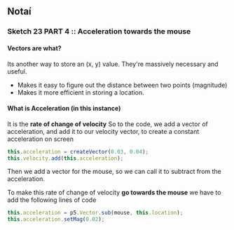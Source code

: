 ## Notaí

### Sketch 23 PART 4 :: Acceleration towards the mouse
#### Vectors are what?
Its another way to store an (x, y) value. They're massively necessary and useful.
- Makes it easy to figure out the distance between two points (magnitude)
- Makes it more efficient in storing a location.


#### What is Acceleration (in this instance)
It is the **rate of change of velocity**
So to the code, we add a vector of acceleration, and add it to our velocity vector, to create a constant acceleration on screen 
```js 
this.acceleration = createVector(0.03, 0.04);
this.velocity.add(this.acceleration);
```

Then we add a vector for the mouse, so we can call it to subtract from the acceleration.

To make this rate of change of velocity **go towards the mouse** we have to add the following lines of code 
```js 
this.acceleration = p5.Vector.sub(mouse, this.location);
this.acceleration.setMag(0.02);
```
